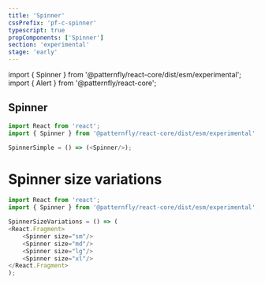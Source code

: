 ```yaml
---
title: 'Spinner'
cssPrefix: 'pf-c-spinner'
typescript: true
propComponents: ['Spinner']
section: 'experimental'
stage: 'early'
---
```


import { Spinner } from '@patternfly/react-core/dist/esm/experimental';
import { Alert } from '@patternfly/react-core';

## Spinner

```js
import React from 'react';
import { Spinner } from '@patternfly/react-core/dist/esm/experimental';

SpinnerSimple = () => (<Spinner/>);
```

# Spinner size variations

```js
import React from 'react';
import { Spinner } from '@patternfly/react-core/dist/esm/experimental';

SpinnerSizeVariations = () => (
<React.Fragment>
    <Spinner size="sm"/>
    <Spinner size="md"/>
    <Spinner size="lg"/>
    <Spinner size="xl"/>
</React.Fragment>
);
```
